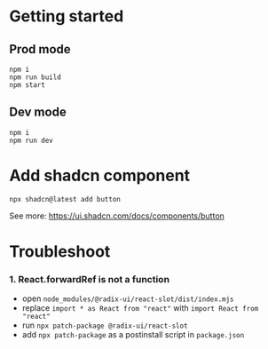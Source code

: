 # Getting started
## Prod mode
```shell
npm i
npm run build
npm start
```

## Dev mode
```shell
npm i
npm run dev
```

# Add shadcn component
```shell
npx shadcn@latest add button
```
See more: https://ui.shadcn.com/docs/components/button

# Troubleshoot
### 1. React.forwardRef is not a function
- open `node_modules/@radix-ui/react-slot/dist/index.mjs`
- replace `import * as React from "react"` with `import React from "react"`
- run `npx patch-package @radix-ui/react-slot`
- add `npx patch-package` as a postinstall script in `package.json`
